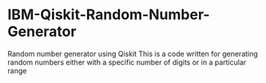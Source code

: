 # IBM-Qiskit-Random-Number-Generator
Random number generator using Qiskit
This is a code written for generating random numbers either with a specific number of digits or in a particular range

